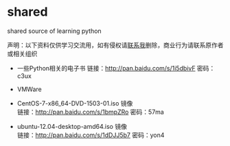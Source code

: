 # shared
shared source of learning  python 

声明：以下资料仅供学习交流用，如有侵权请[联系我](ctxiongg@gmail.com)删除，商业行为请联系原作者或相关组织  
  
  
* 一些Python相关的电子书
链接：http://pan.baidu.com/s/1i5dbivF 密码：c3ux

* VMWare


* CentOS-7-x86_64-DVD-1503-01.iso 镜像  
链接：http://pan.baidu.com/s/1bmpZRo 密码：57ma

* ubuntu-12.04-desktop-amd64.iso 镜像  
链接：http://pan.baidu.com/s/1dDJJ5b7 密码：yon4

